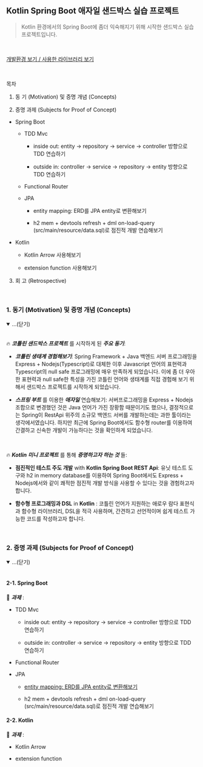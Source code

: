 ## Kotlin Spring Boot 애자일 샌드박스 실습 프로젝트 

> Kotlin 환경에서의 Spring Boot에 좀더 익숙해지기 위해 시작한 샌드박스 실습 프로젝트입니다. 

<br/>

[개발환경 보기 / 사용한 라이브러리 보기](https://portfolio-y0711.github.io/2021_kotlin/)


<br/>

목차 

1. 동 기 (Motivation) 및 증명 개념 (Concepts)

2. 증명 과제 (Subjects for Proof of Concept)

* Spring Boot

    * TDD Mvc

        * inside out: entity -> repository -> service -> controller 방향으로 TDD 연습하기 

        * outside in: controller -> service -> repository -> entity 방향으로 TDD 연습하기 

    * Functional Router

    * JPA 

        * entity mapping: ERD를 JPA entity로 변환해보기 

        * h2 mem + devtools refresh + dml on-load-query (src/main/resource/data.sql)로 점진적 개발 연습해보기 

* Kotlin

    * Kotlin Arrow 사용해보기 

    * extension function 사용해보기 


3. 회 고 (Retrospective)

<br/>

### 1. 동기 (Motivation) 및 증명 개념 (Concepts)


<!-- #region 1 -->

<details open>
<summary>...(닫기)</summary>

<br/>

🔥 **_코틀린 샌드박스 프로젝트_** 를 시작하게 된 **_주요 동기_**:   

* **_코틀린 생태계 경험해보기_**: Spring Framework + Java 백엔드 서버 프로그래밍을 Express + Nodejs(Typescript)로 대체한 이후 Javascript 언어의 표현력과 Typescript의 null safe 프로그래밍에 매우 만족하게 되었습니다. 이에 좀 더 우아한 표현력과 null safe한 특성을 가진 코틀린 언어와 생태계를 직접 경험해 보기 위해서 샌드박스 프로젝트를 시작하게 되었습니다. 

* **_스프링 부트_** 를 이용한 **_애자일_** 연습해보기: 서버프로그래밍을 Express + Nodejs 조합으로 변경했던 것은 Java 언어가 가진 장황함 때문이기도 했으나, 결정적으로는 Spring이 RestApi 위주의 소규모 백엔드 서버를 개발하는데는 과한 툴이라는 생각에서였습니다. 하지만 최근에 Spring Boot에서도 함수형 router를 이용하여 간결하고 신속한 개발이 가능하다는 것을 확인하게 되었습니다. 


<br/>

🔥 **_Kotlin 미니 프로젝트_** 를 통해 **_증명하고자 하는 것_** 들: 

* __점진적인 테스트 주도 개발__ with __Kotlin Spring Boot REST Api__: 유닛 테스트 도구와 h2 in memory database를 이용하여 Spring Boot에서도 Express + Nodejs에서와 같이 쾌적한 점진적 개발 방식을 사용할 수 있다는 것을 경험하고자 합니다. 

* __함수형 프로그래밍과 DSL__ in __Kotlin__ : 코틀린 언어가 지원하는 애로우 람다 표현식과 함수형 라이브러리, DSL을 적극 사용하며, 간견하고 선언적이며 쉽게 테스트 가능한 코드를 작성하고자 합니다. 


</details>

<br/>

<!-- #endregion 1 -->

### 2. 증명 과제 (Subjects for Proof of Concept)

<!-- #region 2 -->

<details open>
<summary>...(닫기)</summary>

<br/>

#### 2-1. Spring Boot

🐥 **_과제_** :   

* TDD Mvc

    * inside out: entity -> repository -> service -> controller 방향으로 TDD 연습하기 

    * outside in: controller -> service -> repository -> entity 방향으로 TDD 연습하기 

* Functional Router

* JPA 

    * [entity mapping: ERD를 JPA entity로 변환해보기](https://github.com/portfolio-y0711/2021_kotlin/tree/jpa)

    * h2 mem + devtools refresh + dml on-load-query (src/main/resource/data.sql)로 점진적 개발 연습해보기 

#### 2-2. Kotlin 

🐥 **_과제_** :   

* Kotlin Arrow 

* extension function 


 
